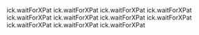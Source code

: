 
ick.waitForXPat
ick.waitForXPat
ick.waitForXPat
ick.waitForXPat
ick.waitForXPat
ick.waitForXPat
ick.waitForXPat
ick.waitForXPat
ick.waitForXPat
ick.waitForXPat
ick.waitForXPat
